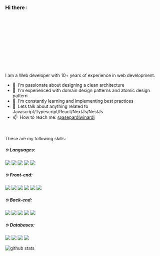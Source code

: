 
### Hi there <img src="https://media.giphy.com/media/hvRJCLFzcasrR4ia7z/giphy.gif" width="5%">

I am a Web developer with 10+ years of experience in web development.

- 🔭 &nbsp;I’m passionate about designing a clean architecture
- 🌱 &nbsp;I’m experienced with domain design patterns and atomic design pattern
- 📜 &nbsp;I’m constantly learning and implementing best practices
- 💬 &nbsp;Lets talk about anything related to Javascript/Typescript/React/NextJs/NestJs
- 📫 &nbsp;How to reach me: [@asepardiwinardi](https://www.linkedin.com/in/asepardiwinardi) 

<br/>
<p>
These are my following skills:
</p>

##### ✨ Languages:
<p>
  <img src="https://img.shields.io/badge/TypeScript-007ACC?style=for-the-badge&logo=typescript&logoColor=white" />
    <img src="https://img.shields.io/badge/JavaScript-323330?style=for-the-badge&logo=javascript&logoColor=F7DF1E" />
  <img src="https://img.shields.io/badge/HTML5-E34F26?style=for-the-badge&logo=html5&logoColor=white" />
  <img src="https://img.shields.io/badge/CSS3-1572B6?style=for-the-badge&logo=css3&logoColor=white" />
  <img src="https://img.shields.io/badge/PHP-777BB4?style=for-the-badge&logo=php&logoColor=white" />
</p>

##### ✨ Front-end:
<p>
  <img src="https://img.shields.io/badge/React-20232A?style=for-the-badge&logo=react&logoColor=61DAFB" />
    <img src="https://img.shields.io/badge/next.js-000000?style=for-the-badge&logo=nextdotjs&logoColor=white" />
    <img src="https://img.shields.io/badge/Redux-purple?style=for-the-badge&logo=redux&logoColor=white" />
  <img src="https://img.shields.io/badge/React%20Query-red?style=for-the-badge&logo=react-query&logoColor=white"/>
  <img src="https://img.shields.io/badge/Tailwind_CSS-38B2AC?style=for-the-badge&logo=tailwind-css&logoColor=white" />
   <img src="https://img.shields.io/badge/Bootstrap-563D7C?style=for-the-badge&logo=bootstrap&logoColor=white" />
</p>

##### ✨ Back-end:
<p>
  <img src="https://img.shields.io/badge/Nestjs-339933?style=for-the-badge&logo=nestdotjs&logoColor=white" />
  <img src="https://img.shields.io/badge/Node.js-339933?style=for-the-badge&logo=nodedotjs&logoColor=white" />
  <img src="https://img.shields.io/badge/Express-black?style=for-the-badge&logo=express&logoColor=white" />
 <img src="https://img.shields.io/badge/Laravel-FF2D20?style=for-the-badge&logo=laravel&logoColor=white" />
  <img src="https://img.shields.io/badge/GraphQL-e535ab?style=for-the-badge&logo=graphql&logoColor=white" />
 </p>

##### ✨ Databases:
<p>
  <img src="https://img.shields.io/badge/MySQL-00000F?style=for-the-badge&logo=mysql&logoColor=white" />
  <img src="https://img.shields.io/badge/PostgreSQL-316192?style=for-the-badge&logo=postgresql&logoColor=white" />
  <img src="https://img.shields.io/badge/MongoDB-4EA94B?style=for-the-badge&logo=mongodb&logoColor=white" />
  <img src="https://img.shields.io/badge/Elasticsearch-07405E?style=for-the-badge&logo=elasticsearch&logoColor=white" />
</p>

![github stats](https://github-readme-stats.vercel.app/api?username=ardiwinardi&show_icons=true)
